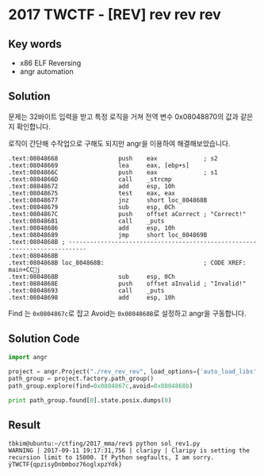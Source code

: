 # 2017 TWCTF - [REV] rev rev rev

## Key words

- x86 ELF Reversing
- angr automation

## Solution

문제는 32바이트 입력을 받고 특정 로직을 거쳐 전역 변수 0x08048870의 값과 같은지 확인합니다.

로직이 간단해 수작업으로 구해도 되지만 angr을 이용하여 해결해보았습니다.

```
.text:08048668                 push    eax             ; s2
.text:08048669                 lea     eax, [ebp+s]
.text:0804866C                 push    eax             ; s1
.text:0804866D                 call    _strcmp
.text:08048672                 add     esp, 10h
.text:08048675                 test    eax, eax
.text:08048677                 jnz     short loc_804868B
.text:08048679                 sub     esp, 0Ch
.text:0804867C                 push    offset aCorrect ; "Correct!"
.text:08048681                 call    _puts
.text:08048686                 add     esp, 10h
.text:08048689                 jmp     short loc_804869B
.text:0804868B ; ---------------------------------------------------------------------------
.text:0804868B
.text:0804868B loc_804868B:                            ; CODE XREF: main+CCj
.text:0804868B                 sub     esp, 0Ch
.text:0804868E                 push    offset aInvalid ; "Invalid!"
.text:08048693                 call    _puts
.text:08048698                 add     esp, 10h
```

Find 는 `0x0804867c`로 잡고 Avoid는 `0x0804868B`로 설정하고 angr을 구동합니다.

## Solution Code

```python
import angr

project = angr.Project("./rev_rev_rev", load_options={'auto_load_libs':False})
path_group = project.factory.path_group()
path_group.explore(find=0x0804867c,avoid=0x0804868b)

print path_group.found[0].state.posix.dumps(0)
```

## Result

```
tbkim@ubuntu:~/ctfing/2017_mma/rev$ python sol_rev1.py
WARNING | 2017-09-11 19:17:31,756 | claripy | Claripy is setting the recursion limit to 15000. If Python segfaults, I am sorry.
ÿTWCTF{qpzisyDnbmboz76oglxpzYdk}
```